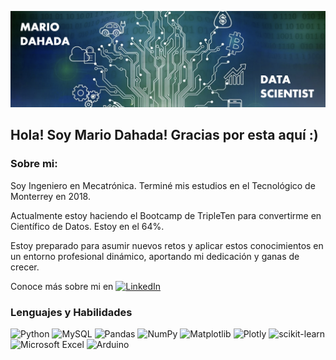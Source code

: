![DSMARIO](https://github.com/mariodahda/mariodahda/blob/main/DSMARIO.png)

## Hola! Soy Mario Dahada! Gracias por esta aquí :)

### Sobre mi:

Soy Ingeniero en Mecatrónica. Terminé mis estudios en el Tecnológico de Monterrey en 2018.

Actualmente estoy haciendo el Bootcamp de TripleTen para convertirme en Científico de Datos. Estoy en el 64%.

Estoy preparado para asumir nuevos retos y aplicar estos conocimientos en un entorno profesional dinámico, aportando mi dedicación y ganas de crecer.

Conoce más sobre mi en [![LinkedIn](https://img.shields.io/badge/linkedin-%230077B5.svg?style=for-the-badge&logo=linkedin&logoColor=white)](https://www.linkedin.com/in/mariodahada)


### Lenguajes y Habilidades

![Python](https://img.shields.io/badge/python-3670A0?style=for-the-badge&logo=python&logoColor=ffdd54)
![MySQL](https://img.shields.io/badge/mysql-4479A1.svg?style=for-the-badge&logo=mysql&logoColor=white)
![Pandas](https://img.shields.io/badge/pandas-%23150458.svg?style=for-the-badge&logo=pandas&logoColor=white)
![NumPy](https://img.shields.io/badge/numpy-%23013243.svg?style=for-the-badge&logo=numpy&logoColor=white)
![Matplotlib](https://img.shields.io/badge/Matplotlib-%23ffffff.svg?style=for-the-badge&logo=Matplotlib&logoColor=black)
![Plotly](https://img.shields.io/badge/Plotly-%233F4F75.svg?style=for-the-badge&logo=plotly&logoColor=white)
![scikit-learn](https://img.shields.io/badge/scikit--learn-%23F7931E.svg?style=for-the-badge&logo=scikit-learn&logoColor=white)
![Microsoft Excel](https://img.shields.io/badge/Microsoft_Excel-217346?style=for-the-badge&logo=microsoft-excel&logoColor=white)
![Arduino](https://img.shields.io/badge/-Arduino-00979D?style=for-the-badge&logo=Arduino&logoColor=white)

